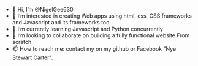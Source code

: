 - 👋 Hi, I’m @NigelGee630
- 👀 I’m interested in creating Web apps using html, css, 
CSS frameworks and Javascript and its frameworks too. 
- 🌱 I’m currently learning Javascript and Python concurrently 
- 💞️ I’m looking to collaborate on building a fully functional website
From scratch. 
- 📫 How to reach me: contact my on my github or Facebook "Nye Stewart Carter". 

<!---
NigelGee630/NigelGee630 is a ✨ special ✨ repository because its `README.md` (this file) appears on your GitHub profile.
You can click the Preview link to take a look at your changes.
--->

